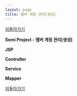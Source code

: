 ```yaml
---
layout: page
title: 멤버 계정 관리[생성]
---
```


[되돌아가기](https://leesohyeon96.github.io/projects/#semiprojectthirdgist)

**Semi Project - 멤버 계정 관리[생성]**  

**JSP**
<script src="https://gist.github.com/leesohyeon96/66b37abedfccb7581f878ef08c05cdb7.js"></script>

**Controller**
<script src="https://gist.github.com/leesohyeon96/31800c1f677e4684a15688d24c9fa619.js"></script>

**Service**
<script src="https://gist.github.com/leesohyeon96/d01d0c4f6875d14229625025f657a7e2.js"></script>

**Mapper**
<script src="https://gist.github.com/leesohyeon96/d0b1cede398b946a24dd3e6b0cf1b32e.js"></script>

[되돌아가기](https://leesohyeon96.github.io/projects/#semiprojectthirdgist)

